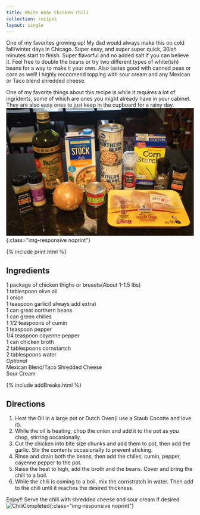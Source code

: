 ```yaml
---
title: White Bean Chicken Chili
collection: recipes
layout: single
---
```


One of my favorites growing up!  My dad would always make this on cold fall/winter days in Chicago.  Super easy, and super super quick, 30ish minutes start to finish.  Super flavorful and no added salt if you can believe it.  Feel free to double the beans or try two different types of white(ish) beans for a way to make it your own.  Also tastes good with canned peas or corn as well!  I highly reccomend topping with sour cream and any Mexican or Taco blend shredded cheese.

One of my favorite things about this recipe is while it requires a lot of ingridents, some of which are ones you might already have in your cabinet.  They are also easy ones to just keep in the cupboard for a rainy day.  
![ChiliIngredients](../assets/img/WhiteChiliIngredients.JPG){:class="img-responsive noprint"}

{% include print.html %}

## Ingredients
1 package of chicken thighs or breasts(About 1-1.5 lbs)  
1 tablespoon olive oil  
1 onion  
1 teaspoon garlic(I always add extra)  
1 can great northern beans  
1 can green chilies  
1 1/2 teaspoons of cumin  
1 teaspoon pepper  
1/4 teaspoon cayenne pepper  
1 can chicken broth  
2 tablespoons cornstartch  
2 tablespoons water  
*Optional*  
Mexican Blend/Taco Shredded Cheese  
Sour Cream  

{% include addBreaks.html %}

## Directions 

1. Heat the Oil in a large pot or Dutch Oven(I use a Staub Cocotte and love it).  
2. While the oil is heating, chop the onion and add it to the pot as you chop, stirring occasionally.   
3. Cut the chicken into bite size chunks and add them to pot, then add the garlic.  Stir the contents occasionally to prevent sticking.  
4. Rinse and drain both the beans, then add the chiles, cumin,  pepper, cayenne pepper to the pot.
5. Raise the heat to high, add the broth and the beans.  Cover and bring the chili to a boil.
6. While the chili is coming to a boil, mix the cornstratch in water. Then add to the chili until it reaches the desired thickness.

Enjoy!! Serve the chili with shredded cheese and sour cream if desired.  
![ChiliCompleted](../assets/img/WhiteChiliCompleted.JPG){:class="img-responsive noprint"}
